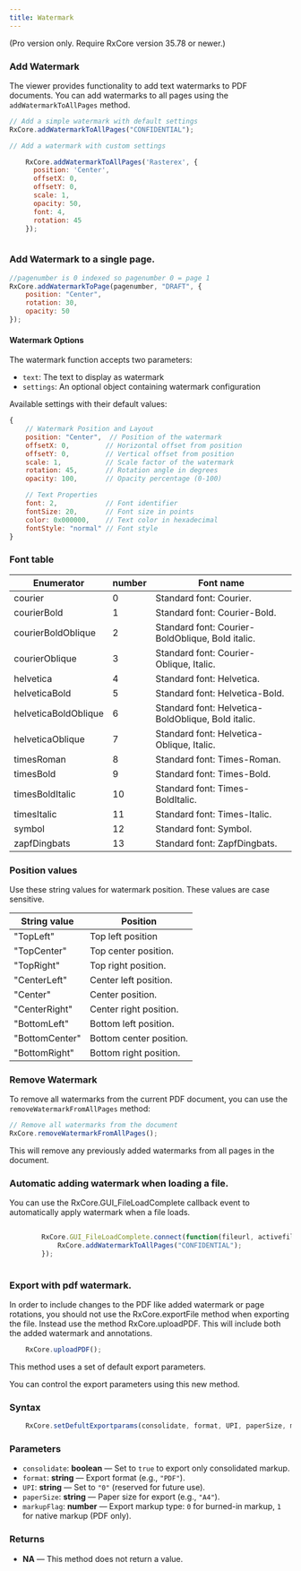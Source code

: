 ```yaml
---
title: Watermark
---
```


(Pro version only. Require RxCore version 35.78 or newer.) 


### Add Watermark

The viewer provides functionality to add text watermarks to PDF documents. You can add watermarks to all pages using the `addWatermarkToAllPages` method.

```javascript
// Add a simple watermark with default settings
RxCore.addWatermarkToAllPages("CONFIDENTIAL");

// Add a watermark with custom settings

    RxCore.addWatermarkToAllPages('Rasterex', {
      position: 'Center',
      offsetX: 0,
      offsetY: 0,
      scale: 1,
      opacity: 50,
      font: 4,
      rotation: 45
    });



```

### Add Watermark to a single page.

```javascript
//pagenumber is 0 indexed so pagenumber 0 = page 1
RxCore.addWatermarkToPage(pagenumber, "DRAFT", {
    position: "Center",
    rotation: 30,
    opacity: 50
});

```

#### Watermark Options

The watermark function accepts two parameters:
- `text`: The text to display as watermark
- `settings`: An optional object containing watermark configuration

Available settings with their default values:

```javascript
{
    // Watermark Position and Layout
    position: "Center",  // Position of the watermark
    offsetX: 0,         // Horizontal offset from position
    offsetY: 0,         // Vertical offset from position
    scale: 1,           // Scale factor of the watermark
    rotation: 45,       // Rotation angle in degrees
    opacity: 100,       // Opacity percentage (0-100)

    // Text Properties
    font: 2,            // Font identifier
    fontSize: 20,       // Font size in points
    color: 0x000000,    // Text color in hexadecimal
    fontStyle: "normal" // Font style
}
```

### Font table

| Enumerator            | number| Font name                                        |
| --------------------- |-------|--------------------------------------------------|
| courier               | 0 | Standard font: Courier.                              |
| courierBold           | 1 | Standard font: Courier-Bold.                         |
| courierBoldOblique    | 2 | Standard font: Courier-BoldOblique, Bold italic.     |
| courierOblique        | 3 | Standard font: Courier-Oblique, Italic.              |
| helvetica             | 4 | Standard font: Helvetica.                            |
| helveticaBold         | 5 | Standard font: Helvetica-Bold.                       |
| helveticaBoldOblique  | 6 | Standard font: Helvetica-BoldOblique, Bold italic.   |
| helveticaOblique      | 7 | Standard font: Helvetica-Oblique, Italic.            |
| timesRoman            | 8 | Standard font: Times-Roman.                          |
| timesBold             | 9 | Standard font: Times-Bold.                           |
| timesBoldItalic       | 10| Standard font: Times-BoldItalic.                     |
| timesItalic 	        | 11| Standard font: Times-Italic.                         |
| symbol 	            | 12| Standard font: Symbol.                               |
| zapfDingbats 	        | 13| Standard font: ZapfDingbats.                         | 	




### Position values
Use these string values for watermark position. These values are case sensitive.

| String value          |  Position               |
| --------------------- |------------------------ |
| "TopLeft"             | Top left position       |
| "TopCenter"           | Top center position.    |
| "TopRight"            | Top right position.     |
| "CenterLeft"          | Center left position.   |
| "Center"              | Center position.        |
| "CenterRight"         | Center right position.  |
| "BottomLeft"          | Bottom left position.   |
| "BottomCenter"        | Bottom center position. |
| "BottomRight"         | Bottom right position.  |


### Remove Watermark

To remove all watermarks from the current PDF document, you can use the `removeWatermarkFromAllPages` method:

```javascript
// Remove all watermarks from the document
RxCore.removeWatermarkFromAllPages();
```

This will remove any previously added watermarks from all pages in the document.

### Automatic adding watermark when loading a file.
You can use the RxCore.GUI_FileLoadComplete callback event to automatically apply watermark when a file loads.

```javascript
        
        RxCore.GUI_FileLoadComplete.connect(function(fileurl, activefile){
            RxCore.addWatermarkToAllPages("CONFIDENTIAL");
        });
        
```

### Export with pdf watermark.
In order to include changes to the PDF like added watermark or page rotations, you should not use the RxCore.exportFile method when exporting the file. Instead use the method RxCore.uploadPDF. This will include both the added watermark and annotations.


```javascript
    RxCore.uploadPDF();

```
This method uses a set of default export parameters.

You can control the export parameters using this new method.

### Syntax

```javascript
    RxCore.setDefultExportparams(consolidate, format, UPI, paperSize, markupFlag);

```

### Parameters

- `consolidate`: **boolean** — Set to `true` to export only consolidated markup.
- `format`: **string** — Export format (e.g., `"PDF"`).
- `UPI`: **string** — Set to `"0"` (reserved for future use).
- `paperSize`: **string** — Paper size for export (e.g., `"A4"`).
- `markupFlag`: **number** — Export markup type: `0` for burned-in markup, `1` for native markup (PDF only).

### Returns

- **NA** — This method does not return a value.





